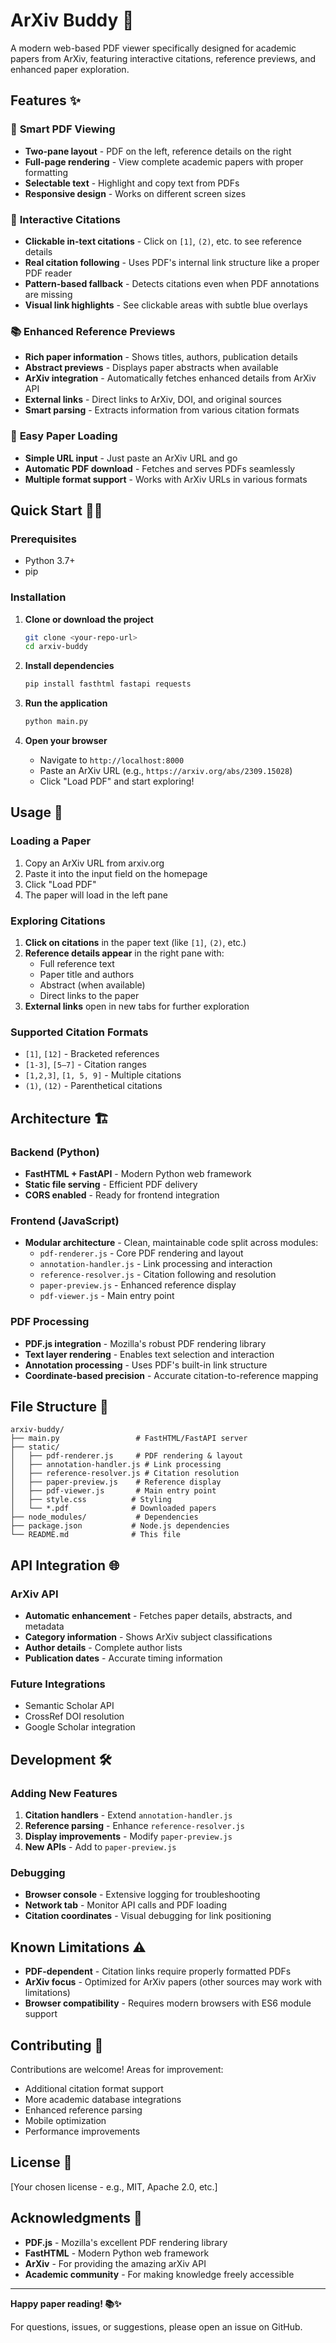 # ArXiv Buddy 📄

A modern web-based PDF viewer specifically designed for academic papers from ArXiv, featuring interactive citations, reference previews, and enhanced paper exploration.

## Features ✨

### 🎯 **Smart PDF Viewing**
- **Two-pane layout** - PDF on the left, reference details on the right
- **Full-page rendering** - View complete academic papers with proper formatting
- **Selectable text** - Highlight and copy text from PDFs
- **Responsive design** - Works on different screen sizes

### 🔗 **Interactive Citations**
- **Clickable in-text citations** - Click on `[1]`, `(2)`, etc. to see reference details
- **Real citation following** - Uses PDF's internal link structure like a proper PDF reader
- **Pattern-based fallback** - Detects citations even when PDF annotations are missing
- **Visual link highlights** - See clickable areas with subtle blue overlays

### 📚 **Enhanced Reference Previews**
- **Rich paper information** - Shows titles, authors, publication details
- **Abstract previews** - Displays paper abstracts when available
- **ArXiv integration** - Automatically fetches enhanced details from ArXiv API
- **External links** - Direct links to ArXiv, DOI, and original sources
- **Smart parsing** - Extracts information from various citation formats

### 🚀 **Easy Paper Loading**
- **Simple URL input** - Just paste an ArXiv URL and go
- **Automatic PDF download** - Fetches and serves PDFs seamlessly
- **Multiple format support** - Works with ArXiv URLs in various formats

## Quick Start 🏃‍♂️

### Prerequisites
- Python 3.7+
- pip

### Installation

1. **Clone or download the project**
   ```bash
   git clone <your-repo-url>
   cd arxiv-buddy
   ```

2. **Install dependencies**
   ```bash
   pip install fasthtml fastapi requests
   ```

3. **Run the application**
   ```bash
   python main.py
   ```

4. **Open your browser**
   - Navigate to `http://localhost:8000`
   - Paste an ArXiv URL (e.g., `https://arxiv.org/abs/2309.15028`)
   - Click "Load PDF" and start exploring!

## Usage 📖

### Loading a Paper
1. Copy an ArXiv URL from arxiv.org
2. Paste it into the input field on the homepage
3. Click "Load PDF"
4. The paper will load in the left pane

### Exploring Citations
1. **Click on citations** in the paper text (like `[1]`, `(2)`, etc.)
2. **Reference details appear** in the right pane with:
   - Full reference text
   - Paper title and authors
   - Abstract (when available)
   - Direct links to the paper
3. **External links** open in new tabs for further exploration

### Supported Citation Formats
- `[1]`, `[12]` - Bracketed references
- `[1-3]`, `[5–7]` - Citation ranges
- `[1,2,3]`, `[1, 5, 9]` - Multiple citations
- `(1)`, `(12)` - Parenthetical citations

## Architecture 🏗️

### Backend (Python)
- **FastHTML + FastAPI** - Modern Python web framework
- **Static file serving** - Efficient PDF delivery
- **CORS enabled** - Ready for frontend integration

### Frontend (JavaScript)
- **Modular architecture** - Clean, maintainable code split across modules:
  - `pdf-renderer.js` - Core PDF rendering and layout
  - `annotation-handler.js` - Link processing and interaction
  - `reference-resolver.js` - Citation following and resolution
  - `paper-preview.js` - Enhanced reference display
  - `pdf-viewer.js` - Main entry point

### PDF Processing
- **PDF.js integration** - Mozilla's robust PDF rendering library
- **Text layer rendering** - Enables text selection and interaction
- **Annotation processing** - Uses PDF's built-in link structure
- **Coordinate-based precision** - Accurate citation-to-reference mapping

## File Structure 📁

```
arxiv-buddy/
├── main.py                 # FastHTML/FastAPI server
├── static/
│   ├── pdf-renderer.js     # PDF rendering & layout
│   ├── annotation-handler.js # Link processing
│   ├── reference-resolver.js # Citation resolution
│   ├── paper-preview.js    # Reference display
│   ├── pdf-viewer.js       # Main entry point
│   ├── style.css          # Styling
│   └── *.pdf              # Downloaded papers
├── node_modules/           # Dependencies
├── package.json           # Node.js dependencies
└── README.md              # This file
```

## API Integration 🌐

### ArXiv API
- **Automatic enhancement** - Fetches paper details, abstracts, and metadata
- **Category information** - Shows ArXiv subject classifications
- **Author details** - Complete author lists
- **Publication dates** - Accurate timing information

### Future Integrations
- Semantic Scholar API
- CrossRef DOI resolution
- Google Scholar integration

## Development 🛠️

### Adding New Features
1. **Citation handlers** - Extend `annotation-handler.js`
2. **Reference parsing** - Enhance `reference-resolver.js`
3. **Display improvements** - Modify `paper-preview.js`
4. **New APIs** - Add to `paper-preview.js`

### Debugging
- **Browser console** - Extensive logging for troubleshooting
- **Network tab** - Monitor API calls and PDF loading
- **Citation coordinates** - Visual debugging for link positioning

## Known Limitations ⚠️

- **PDF-dependent** - Citation links require properly formatted PDFs
- **ArXiv focus** - Optimized for ArXiv papers (other sources may work with limitations)
- **Browser compatibility** - Requires modern browsers with ES6 module support

## Contributing 🤝

Contributions are welcome! Areas for improvement:
- Additional citation format support
- More academic database integrations
- Enhanced reference parsing
- Mobile optimization
- Performance improvements

## License 📝

[Your chosen license - e.g., MIT, Apache 2.0, etc.]

## Acknowledgments 🙏

- **PDF.js** - Mozilla's excellent PDF rendering library
- **FastHTML** - Modern Python web framework
- **ArXiv** - For providing the amazing arXiv API
- **Academic community** - For making knowledge freely accessible

---

**Happy paper reading! 📚✨**

For questions, issues, or suggestions, please open an issue on GitHub.